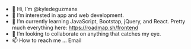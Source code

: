 - 👋 Hi, I’m @kyledeguzmanx
- 👀 I’m interested in app and web development.
- 🌱 I’m currently learning JavaScript, Bootstap, jQuery, and React. Pretty much everything here: https://roadmap.sh/frontend
- 💞️ I’m looking to collaborate on anything that catches my eye.
- 📫 How to reach me ... Email 

<!---
kyledeguzmanx/kyledeguzmanx is a ✨ special ✨ repository because its `README.md` (this file) appears on your GitHub profile.
You can click the Preview link to take a look at your changes.
--->
